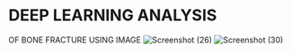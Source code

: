 # DEEP LEARNING ANALYSIS
 OF BONE FRACTURE USING IMAGE
![Screenshot (26)](https://github.com/user-attachments/assets/19e0862d-1069-4b75-bcc9-43ab264ac97d)
![Screenshot (30)](https://github.com/user-attachments/assets/da257e62-c665-4d09-8a82-6706bd44f2b1)
